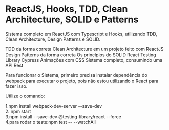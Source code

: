 # ReactJS, Hooks, TDD, Clean Architecture, SOLID e Patterns
Sistema completo em ReactJS com Typescript e Hooks, utilizando TDD, Clean Architecture, Design Patterns e SOLID.

TDD da forma correta
Clean Architecture em um projeto feito com ReactJS
Design Patterns da forma correta
Os princípios do SOLID
React Testing Library
Cypress
Animações com CSS
Sistema completo, consumindo uma API Rest


Para funcionar o Sistema, primeiro precisa instalar dependência do webpack para executar o projeto, pois não estou utilizando o React para fazer isso.

Utilize o comando:

1.npm install webpack-dev-server --save-dev <br>
2. npm start <br> 
3.npm install --save-dev @testing-library/react --force <br>
4.para rodar o teste:npm test -- --watchAll<br>
 
